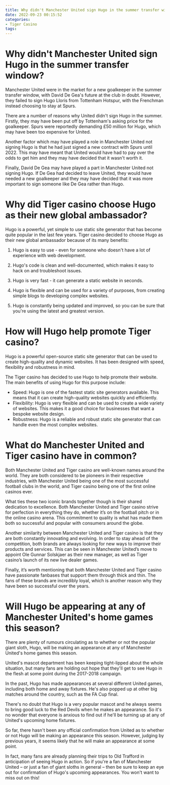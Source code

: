 ```yaml
---
title: Why didn't Manchester United sign Hugo in the summer transfer window 
date: 2022-09-23 00:15:52
categories:
- Tiger Casino
tags:
---
```



#  Why didn't Manchester United sign Hugo in the summer transfer window? 

Manchester United were in the market for a new goalkeeper in the summer transfer window, with David De Gea's future at the club in doubt. However, they failed to sign Hugo Lloris from Tottenham Hotspur, with the Frenchman instead choosing to stay at Spurs.

There are a number of reasons why United didn't sign Hugo in the summer. Firstly, they may have been put off by Tottenham's asking price for the goalkeeper. Spurs were reportedly demanding £50 million for Hugo, which may have been too expensive for United.

Another factor which may have played a role in Manchester United not signing Hugo is that he had just signed a new contract with Spurs until 2022. This may have meant that United would have had to pay over the odds to get him and they may have decided that it wasn't worth it.

Finally, David De Gea may have played a part in Manchester United not signing Hugo. If De Gea had decided to leave United, they would have needed a new goalkeeper and they may have decided that it was more important to sign someone like De Gea rather than Hugo.

#  Why did Tiger casino choose Hugo as their new global ambassador? 

Hugo is a powerful, yet simple to use static site generator that has become quite popular in the last few years. Tiger casino decided to choose Hugo as their new global ambassador because of its many benefits:

1. Hugo is easy to use - even for someone who doesn't have a lot of experience with web development.

2. Hugo's code is clean and well-documented, which makes it easy to hack on and troubleshoot issues.

3. Hugo is very fast - it can generate a static website in seconds.

4. Hugo is flexible and can be used for a variety of purposes, from creating simple blogs to developing complex websites.

5. Hugo is constantly being updated and improved, so you can be sure that you're using the latest and greatest version.

#  How will Hugo help promote Tiger casino? 

Hugo is a powerful open-source static site generator that can be used to create high-quality and dynamic websites. It has been designed with speed, flexibility and robustness in mind.

The Tiger casino has decided to use Hugo to help promote their website. The main benefits of using Hugo for this purpose include: 

- Speed: Hugo is one of the fastest static site generators available. This means that it can create high-quality websites quickly and efficiently. 
- Flexibility: Hugo is very flexible and can be used to create a wide variety of websites. This makes it a good choice for businesses that want a bespoke website design. 
- Robustness: Hugo is a reliable and robust static site generator that can handle even the most complex websites.

#  What do Manchester United and Tiger casino have in common? 

Both Manchester United and Tiger casino are well-known names around the world. They are both considered to be pioneers in their respective industries, with Manchester United being one of the most successful football clubs in the world, and Tiger casino being one of the first online casinos ever.

What ties these two iconic brands together though is their shared dedication to excellence. Both Manchester United and Tiger casino strive for perfection in everything they do, whether it’s on the football pitch or in the online casino arena. This commitment to quality is what has made them both so successful and popular with consumers around the globe.

Another similarity between Manchester United and Tiger casino is that they are both constantly innovating and evolving. In order to stay ahead of the competition, both brands are always looking for new ways to improve their products and services. This can be seen in Manchester United’s move to appoint Ole Gunnar Solskjaer as their new manager, as well as Tiger casino’s launch of its new live dealer games.

 Finally, it’s worth mentioning that both Manchester United and Tiger casino have passionate fanbases that support them through thick and thin. The fans of these brands are incredibly loyal, which is another reason why they have been so successful over the years.

#  Will Hugo be appearing at any of Manchester United's home games this season?

There are plenty of rumours circulating as to whether or not the popular giant sloth, Hugo, will be making an appearance at any of Manchester United's home games this season.

United's mascot department has been keeping tight-lipped about the whole situation, but many fans are holding out hope that they'll get to see Hugo in the flesh at some point during the 2017-2018 campaign.

In the past, Hugo has made appearances at several different United games, including both home and away fixtures. He's also popped up at other big matches around the country, such as the FA Cup final.

There's no doubt that Hugo is a very popular mascot and he always seems to bring good luck to the Red Devils when he makes an appearance. So it's no wonder that everyone is anxious to find out if he'll be turning up at any of United's upcoming home fixtures.

So far, there hasn't been any official confirmation from United as to whether or not Hugo will be making an appearance this season. However, judging by previous years, it seems likely that he will make an appearance at some point.

In fact, many fans are already planning their trips to Old Trafford in anticipation of seeing Hugo in action. So if you're a fan of Manchester United – or just a fan of giant sloths in general – then be sure to keep an eye out for confirmation of Hugo's upcoming appearances. You won't want to miss out on this!